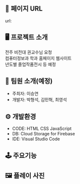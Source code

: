 ## 🔗 페이지 URL 
url:  
  
## 🖥 프로젝트 소개 
전주 비전대 권교수님 요청  
컴퓨터정보과 학과 홈페이지 웹사이트  
년도별 졸업작품전시 등 예정  

## 🐣 팀원 소개(예정)
- 주최자: 이승연 
- 개발자: 박형석, 김민혁, 최영석  

## ⚙️ 개발환경  

- CODE: HTML CSS JavaScript   
- DB: Cloud Storage for Firebase  
- IDE: Visual Studio Code  

## 🕹 주요기능  


## 🖼 플레이 사진

 
